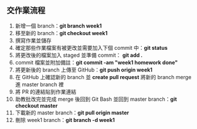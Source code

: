 ## 交作業流程

1. 新增一個 branch：**git branch week1**
2. 移至新的 branch：**git checkout week1**
3. 撰寫作業並儲存
4. 確定那些作業檔案有被更改並需要加入下個 commit 中：**git status**
5. 將更改後的檔案加入 staged 並準備 commit： **git add .**
6. commit 檔案並附加備註：**git commit -am "week1 homework done"**
7. 將更新後的 branch 上傳至 GitHub：**git push origin week1**
8. 在 GitHub 上確認新的 branch 並 **create pull request** 將新的 branch merge 進 master branch 裡
9. 將 PR 的連結貼到作業連結
10. 助教批改完並完成 merge 後回到 Git Bash 並回到 master branch：**git checkout master** 
11. 下載新的 master branch：**git pull origin master**
12. 刪除 week1 branch：**git branch -d week1**
